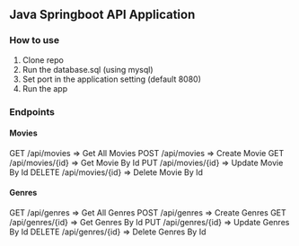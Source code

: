 ## Java Springboot API Application

### How to use
1. Clone repo
2. Run the database.sql (using mysql)
3. Set port in the application setting (default 8080)
4. Run the app

### Endpoints
#### Movies
GET    /api/movies          => Get All Movies
POST   /api/movies          => Create Movie
GET    /api/movies/{id}     => Get Movie By Id
PUT    /api/movies/{id}     => Update Movie By Id
DELETE  /api/movies/{id}    => Delete Movie By Id

#### Genres
GET    /api/genres          => Get All Genres
POST   /api/genres          => Create Genres
GET    /api/genres/{id}     => Get Genres By Id
PUT    /api/genres/{id}     => Update Genres By Id
DELETE  /api/genres/{id}    => Delete Genres By Id
